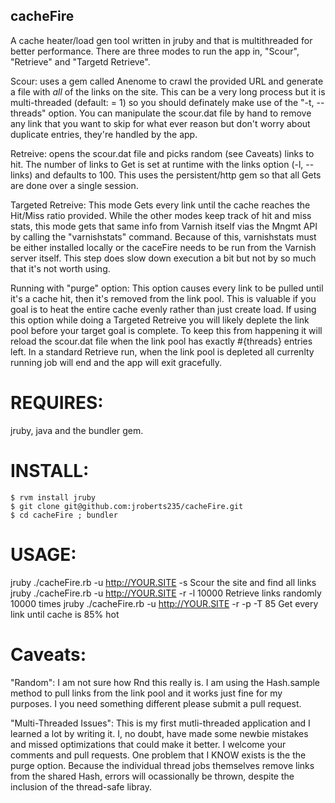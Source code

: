 ## cacheFire 

A cache heater/load gen tool written in jruby and that is multithreaded for better performance.
There are three modes to run the app in, "Scour", "Retrieve" and "Targetd Retrieve".  


Scour:  uses a gem called Anenome to crawl the provided URL and generate a file with *all* of the links on the site.  This can be a very long process but it is multi-threaded (default: = 1) so you should definately make use of the "-t, --threads" option.  You can manipulate the scour.dat file by hand to remove any link that you want to skip for what ever reason but don't worry about duplicate entries, they're handled by the app.


Retreive:  opens the scour.dat file and picks random (see Caveats) links to hit.  The number of links to Get is set at runtime with the links option (-l, --links) and defaults to 100.  This uses the persistent/http gem so that all Gets are done over a single session. 


Targeted Retreive:  This mode Gets every link until the cache reaches the Hit/Miss ratio provided. While the other modes keep track of hit and miss stats, this mode gets that same info from Varnish itself vias the Mngmt API by calling the "varnishstats" command.  Because of this, varnishstats must be either installed locally or the caceFire needs to be run from the Varnish server itself.  This step does slow down execution a bit but not by so much that it's not worth using.


Running with "purge" option: This option causes every link to be pulled until it's a cache hit, then it's removed from the link pool.  This is valuable if you goal is to heat the entire cache evenly rather than just create load.  If using this option while doing a Targeted Retreive you will likely deplete the link pool before your target goal is complete.  To keep this from happening it will reload the scour.dat file when the link pool has exactly #{threads} entries left.  In a standard Retrieve run,  when the link pool is depleted all currenlty running job will end and the app will exit gracefully.


# REQUIRES:  

jruby, java and the bundler gem.


# INSTALL: 

    $ rvm install jruby
    $ git clone git@github.com:jroberts235/cacheFire.git
    $ cd cacheFire ; bundler 


# USAGE:

jruby ./cacheFire.rb -u http://YOUR.SITE -s             Scour the site and find all links
jruby ./cacheFire.rb -u http://YOUR.SITE -r -l 10000    Retrieve links randomly 10000 times
jruby ./cacheFire.rb -u http://YOUR.SITE -r -p -T 85    Get every link until cache is 85% hot


# Caveats:

"Random":  I am not sure how Rnd this really is.  I am using the Hash.sample method to pull links from the link pool and it works just fine for my purposes.  I you need something different please submit a pull request.

"Multi-Threaded Issues":  This is my first mutli-threaded application and I learned a lot by writing it.  I, no doubt, have made some newbie mistakes and missed optimizations that could make it better.  I welcome your comments and pull requests.  One problem that I KNOW exists is the the purge option.  Because the individual thread jobs themselves remove links from the shared Hash,  errors will ocassionally be thrown, despite the inclusion of the thread-safe libray.
